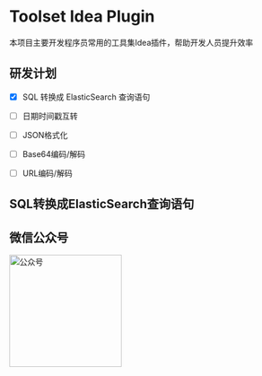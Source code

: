 # Toolset Idea Plugin
本项目主要开发程序员常用的工具集Idea插件，帮助开发人员提升效率

## 研发计划
- [x] SQL 转换成 ElasticSearch 查询语句
- [ ] 日期时间戳互转
- [ ] JSON格式化
- [ ] Base64编码/解码
- [ ] URL编码/解码


## SQL转换成ElasticSearch查询语句



## 微信公众号
<img width="200" src="https://raw.githubusercontent.com/silently9527/JavaCore/master/imgs/gonzhonghao.png" alt="公众号">
